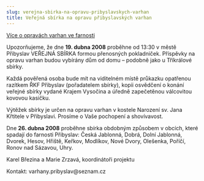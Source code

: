 ```yaml
---
slug: verejna-sbirka-na-opravu-pribyslavskych-varhan
title: Veřejná sbírka na opravu přibyslavských varhan
---
```

<p><a href="/varhany">Více o opravách varhan ve farnosti</a></p>

<p>Upozorňujeme, že dne <strong>19. dubna 2008</strong> proběhne od 13:30 v městě Přibyslav VEŘEJNÁ SBÍRKA formou přenosných pokladniček. Příspěvky na opravu varhan budou vybírány dům od domu – podobně jako u Tříkrálové sbírky.</p>

<p>Každá pověřená osoba bude mít na viditelném místě průkazku opatřenou razítkem ŘKF Přibyslav (pořadatelem sbírky), kopii osvědčení o konání veřejné sbírky vydané Krajem Vysočina a úředně zapečetěnou válcovitou kovovou kasičku.</p>

<p>Výtěžek sbírky je určen na opravu varhan v kostele Narození sv. Jana Křtitele v Přibyslavi. Prosíme o Vaše pochopení a shovívavost.</p>

<p>Dne <strong>26. dubna 2008</strong> proběhne sbírka obdobným způsobem v obcích, které spadají do farnosti Přibyslav: Česká Jablonná, Dobrá, Dolní Jablonná, Dvorek, Hesov, Hřiště, Keřkov, Modlíkov, Nové Dvory, Olešenka, Poříčí, Ronov nad Sázavou, Uhry.</p>

<p>Karel Březina a Marie Zrzavá, koordinátoři projektu</p>

<p>Kontakt: varhany.pribyslav@seznam.cz</p>
